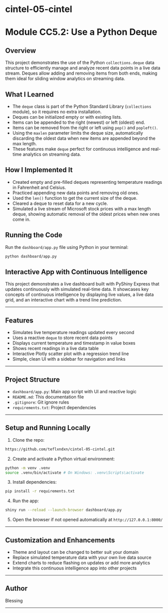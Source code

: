 # cintel-05-cintel
# Module CC5.2: Use a Python Deque

## Overview
This project demonstrates the use of the Python `collections.deque` data structure to efficiently manage and analyze recent data points in a live data stream. Deques allow adding and removing items from both ends, making them ideal for sliding window analytics on streaming data.

## What I Learned
- The `deque` class is part of the Python Standard Library (`collections` module), so it requires no extra installation.
- Deques can be initialized empty or with existing lists.
- Items can be appended to the right (newest) or left (oldest) end.
- Items can be removed from the right or left using `pop()` and `popleft()`.
- Using the `maxlen` parameter limits the deque size, automatically discarding the oldest data when new items are appended beyond the max length.
- These features make `deque` perfect for continuous intelligence and real-time analytics on streaming data.

## How I Implemented It
- Created empty and pre-filled deques representing temperature readings in Fahrenheit and Celsius.
- Practiced appending new data points and removing old ones.
- Used the `len()` function to get the current size of the deque.
- Cleared a deque to reset data for a new cycle.
- Simulated a live stream of Microsoft stock prices with a max length deque, showing automatic removal of the oldest prices when new ones come in.

## Running the Code
Run the `dashboard/app.py` file using Python in your terminal:

```bash
python dashboard/app.py
```


## Interactive App with Continuous Intelligence

This project demonstrates a live dashboard built with PyShiny Express that updates continuously with simulated real-time data. It showcases key concepts of continuous intelligence by displaying live values, a live data grid, and an interactive chart with a trend line prediction.

---

## Features

- Simulates live temperature readings updated every second
- Uses a reactive `deque` to store recent data points
- Displays current temperature and timestamp in value boxes
- Shows recent readings in a live data table
- Interactive Plotly scatter plot with a regression trend line
- Simple, clean UI with a sidebar for navigation and links

---

## Project Structure

- `dashboard/app.py`: Main app script with UI and reactive logic
- `README.md`: This documentation file
- `.gitignore`: Git ignore rules
- `requirements.txt`: Project dependencies

---

## Setup and Running Locally

1. Clone the repo:
```bash
https://github.com/teflxndxn/cintel-05-cintel.git 
```

2. Create and activate a Python virtual environment:
```bash
python -m venv .venv
source .venv/bin/activate # On Windows: .venv\Scripts\activate
```

3. Install dependencies:
```bash
pip install -r requirements.txt
```
4. Run the app:
```bash
shiny run --reload --launch-browser dashboard/app.py
```
5. Open the browser if not opened automatically at `http://127.0.0.1:8000/`

---

## Customization and Enhancements

- Theme and layout can be changed to better suit your domain
- Replace simulated temperature data with your own live data source
- Extend charts to reduce flashing on updates or add more analytics
- Integrate this continuous intelligence app into other projects

---

## Author

Blessing

---



